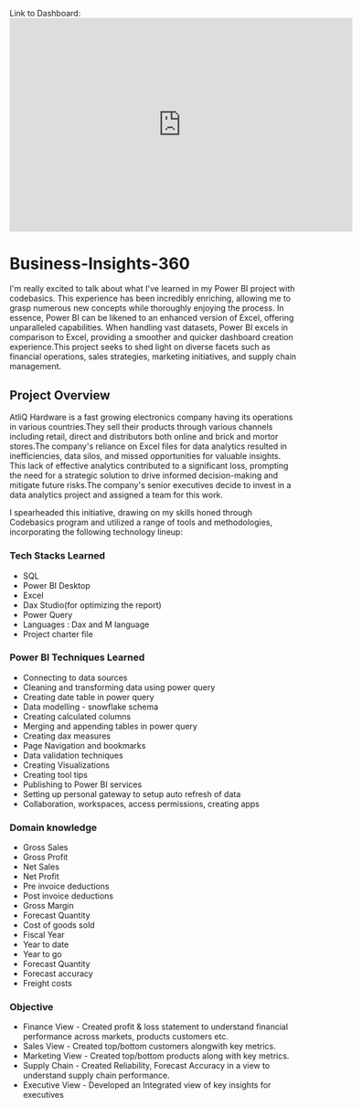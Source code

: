 Link to Dashboard:<iframe title="Business Insights 360" width="600" height="373.5" src="https://app.powerbi.com/view?r=eyJrIjoiYWFmMDlkZWYtMTVlMC00M2YwLWIwMmMtYzBkY2FhZjI0ODM4IiwidCI6ImM2ZTU0OWIzLTVmNDUtNDAzMi1hYWU5LWQ0MjQ0ZGM1YjJjNCJ9&pageName=ReportSection290e24f54e579cffe990" frameborder="0" allowFullScreen="true"></iframe>
# Business-Insights-360
 I'm really excited to talk about what I've learned in my Power BI project with codebasics. This experience has been incredibly enriching, allowing me to grasp numerous new concepts while thoroughly enjoying the process. In essence, Power BI can be likened to an enhanced version of Excel, offering unparalleled capabilities. When handling vast datasets, Power BI excels in comparison to Excel, providing a smoother and quicker dashboard creation experience.This project seeks to shed light on diverse facets such as financial operations, sales strategies, marketing initiatives, and supply chain management.

## Project Overview
AtliQ Hardware is a fast growing electronics company having its operations in various countries.They sell their products through various channels including retail, direct and distributors both online and brick and mortor stores.The company's reliance on Excel files for data analytics resulted in inefficiencies, data silos, and missed opportunities for valuable insights. This lack of effective analytics contributed to a significant loss, prompting the need for a strategic solution to drive informed decision-making and mitigate future risks.The company's senior executives decide to invest in a data analytics project and  assigned a team for this work.

 I spearheaded this initiative, drawing on my skills honed through Codebasics program and utilized a range of tools and methodologies, incorporating the following technology lineup:

### Tech Stacks Learned 
* SQL
* Power BI Desktop
* Excel
* Dax Studio(for optimizing the report)
* Power Query
* Languages : Dax and M language
* Project charter  file

### Power BI Techniques Learned
* Connecting to data sources
* Cleaning and transforming data using power query
* Creating date table in power query
* Data modelling - snowflake schema
* Creating calculated columns
* Merging and appending tables in power query
* Creating dax measures
* Page Navigation and bookmarks
* Data validation techniques
* Creating Visualizations
* Creating tool tips
* Publishing to Power BI services
* Setting up personal gateway to setup auto refresh of data
* Collaboration, workspaces, access permissions, creating apps

### Domain knowledge
* Gross Sales
* Gross Profit
* Net Sales
* Net Profit
* Pre invoice deductions
* Post invoice deductions
* Gross Margin
* Forecast Quantity
* Cost of goods sold
* Fiscal Year
* Year to date
* Year to go
* Forecast Quantity
* Forecast accuracy
* Freight costs

 ### Objective
* Finance View - Created profit & loss statement to understand financial performance across markets, products customers etc.
* Sales View - Created top/bottom customers alongwith key metrics.
* Marketing View - Created top/bottom products along with key metrics.
* Supply Chain - Created Reliability, Forecast Accuracy in a view to understand supply chain performance.
* Executive View - Developed an Integrated view of key insights for executives








